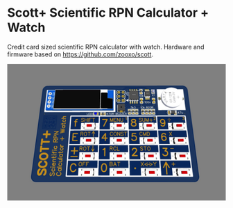 # Scott+ Scientific RPN Calculator + Watch

Credit card sized scientific RPN calculator with watch. Hardware and firmware based on https://github.com/zooxo/scott.

![Photo](/hardware/Photo_Top_Side.jpg)
